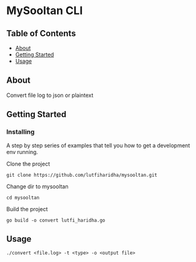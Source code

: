 # MySooltan CLI

## Table of Contents

- [About](#about)
- [Getting Started](#getting_started)
- [Usage](#usage)

## About <a name = "about"></a>

Convert file log to json or plaintext

## Getting Started <a name = "getting_started"></a>

### Installing

A step by step series of examples that tell you how to get a development env running.

Clone the project
```
git clone https://github.com/lutfiharidha/mysooltan.git
```

Change dir to mysooltan
```
cd mysooltan
```

Build the project
```
go build -o convert lutfi_haridha.go
```

## Usage <a name = "usage"></a>

```
./convert <file.log> -t <type> -o <output file>
```
